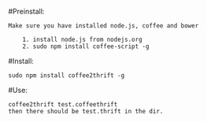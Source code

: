 #Preinstall:

    Make sure you have installed node.js, coffee and bower

        1. install node.js from nodejs.org
        2. sudo npm install coffee-script -g

#Install:

    sudo npm install coffee2thrift -g

#Use:

    coffee2thrift test.coffeethrift
    then there should be test.thrift in the dir.